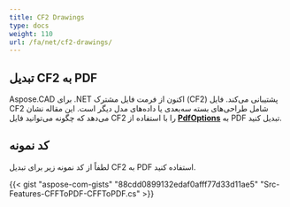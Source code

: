 ```yaml
---
title: CF2 Drawings
type: docs
weight: 110
url: /fa/net/cf2-drawings/
---
```


## **تبدیل CF2 به PDF**

Aspose.CAD برای .NET اکنون از فرمت فایل مشترک (CF2) پشتیبانی می‌کند. فایل CF2 شامل طراحی‌های بسته سه‌بعدی یا داده‌های مدل دیگر است. این مقاله نشان می‌دهد که چگونه می‌توانید فایل CF2 را با استفاده از [**PdfOptions**](https://reference.aspose.com/cad/net/aspose.cad.imageoptions/pdfoptions) به PDF تبدیل کنید.

## کد نمونه

لطفاً از کد نمونه زیر برای تبدیل CF2 به PDF استفاده کنید.

{{< gist "aspose-com-gists" "88cdd0899132edaf0afff77d33d11ae5" "Src-Features-CFFToPDF-CFFToPDF.cs" >}}
